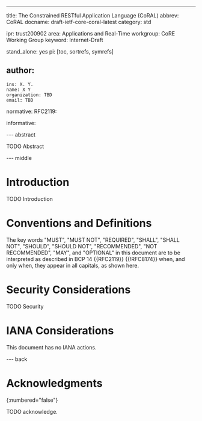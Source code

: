 ---
title: The Constrained RESTful Application Language (CoRAL)
abbrev: CoRAL
docname: draft-ietf-core-coral-latest
category: std

ipr: trust200902
area: Applications and Real-Time
workgroup: CoRE Working Group
keyword: Internet-Draft

stand_alone: yes
pi: [toc, sortrefs, symrefs]

author:
 -
    ins: X. Y.
    name: X Y
    organization: TBD
    email: TBD

normative:
  RFC2119:

informative:



--- abstract

TODO Abstract

--- middle

# Introduction

TODO Introduction


# Conventions and Definitions

The key words "MUST", "MUST NOT", "REQUIRED", "SHALL", "SHALL NOT", "SHOULD", "SHOULD NOT", "RECOMMENDED", "NOT RECOMMENDED", "MAY", and "OPTIONAL" in this document are to be interpreted as described in BCP 14 {{RFC2119}} {{!RFC8174}} when, and only when, they appear in all capitals, as shown here.


# Security Considerations

TODO Security


# IANA Considerations

This document has no IANA actions.



--- back

# Acknowledgments
{:numbered="false"}

TODO acknowledge. 

